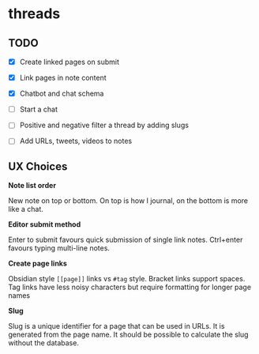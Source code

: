 # threads

## TODO

- [x] Create linked pages on submit
- [x] Link pages in note content
- [x] Chatbot and chat schema
- [ ] Start a chat
- [ ] Positive and negative filter a thread by adding slugs
- [ ] Add URLs, tweets, videos to notes


## UX Choices

**Note list order**

New note on top or bottom. On top is how I journal, on the bottom is more like a chat.

**Editor submit method**

Enter to submit favours quick submission of single link notes. Ctrl+enter favours typing multi-line notes.

**Create page links**

Obsidian style `[[page]]` links vs `#tag` style. Bracket links support spaces. Tag links have less noisy characters 
but require formatting for longer page names 

**Slug**

Slug is a unique identifier for a page that can be used in URLs. It is generated from the page name. It should be possible to calculate the slug without the database. 

